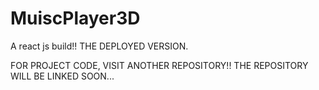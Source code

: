 # MuiscPlayer3D
A react js build!! 
THE DEPLOYED VERSION.

FOR PROJECT CODE, VISIT ANOTHER REPOSITORY!!
THE REPOSITORY WILL BE LINKED SOON...
